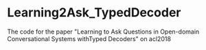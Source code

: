 # Learning2Ask_TypedDecoder
The code for the paper "Learning to Ask Questions in Open-domain Conversational Systems withTyped Decoders" on acl2018
